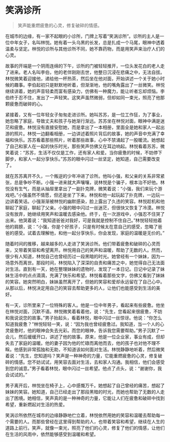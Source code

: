 # 笑涡诊所
> 笑声能重燃疲惫的心灵，修复破碎的情感。

在城市的边缘，有一家不起眼的小诊所，门牌上写着“笑涡诊所”。诊所的主人是一位中年女子，名叫林悦。她有着一头乌黑的长发，总是扎成一个马尾，眼神中透着温柔与坚定。林悦的诊所与其他诊所不同，她不靠药物，而是用笑声来治疗人们的心灵。

故事的开端是一个阴雨连绵的下午，诊所的门被轻轻推开，一位头发花白的老人走了进来。老人名叫李伯，他的老伴刚刚去世，他整日沉浸在悲痛之中，无法自拔。林悦微笑着迎接他，递给他一杯热茶，然后坐在他对面，开始讲述一个关于她小时候的趣事。李伯起初只是默默地听着，但渐渐地，他的嘴角露出了一丝微笑。林悦继续讲着，她的声音轻柔而富有感染力，仿佛有一种魔力，能让听者忘却烦恼。李伯终于忍不住，发出了一声轻笑。这笑声虽然微弱，但却如同一束光，照亮了他那颗疲惫而破碎的心。

紧接着，又有一位年轻女子匆匆走进诊所。她叫苏苏，是一位工作狂，为了事业，她忽略了家庭，导致丈夫和孩子与她渐行渐远。苏苏坐在林悦对面，眼神中满是迷茫和疲惫。林悦没有直接安慰她，而是拿出了一本相册，里面全是她和家人一起出游的照片。林悦一边翻看相册，一边讲述着照片背后的故事，她的声音中充满了幸福和快乐。苏苏看着那些照片，听着那些故事，心中不禁涌起了一股暖流。她想起了自己和家人在一起的快乐时光，那些笑声仿佛又在耳边响起。林悦看着苏苏，微笑着说：“苏苏，生活不仅仅是工作，还有家人和爱。当你疲惫的时候，不妨停下脚步，和家人一起分享快乐。”苏苏的眼中闪过一丝坚定，她知道，自己需要改变了。

就在苏苏离开不久，一个叛逆的少年冲进了诊所。他叫小强，和父亲的关系非常紧张，总是争吵不断。小强一进来就大声嚷嚷，说林悦是个骗子，根本治不好他。林悦没有生气，而是从抽屉里拿出了一副扑克牌，微笑着说：“小强，我们来玩个游戏吧。”小强虽然不情愿，但还是坐了下来。林悦和他一起玩起了扑克牌，一边玩一边讲着笑话。小强渐渐被林悦的幽默感染，脸上露出了久违的笑容。林悦趁机和他聊起了家庭，聊起了父亲。小强的眼中闪过一丝迷茫，但很快又恢复了冷漠。林悦没有放弃，她继续用笑声和温暖去感染他。终于，在一次游戏中，小强忍不住哭了出来。他哭着说：“我知道爸爸对我好，可是我就是控制不住自己。”林悦轻轻拍着他的肩膀，说：“小强，你是个好孩子，只是有时候太在意自己的感受，忽略了爸爸的感受。试着去理解他，和他一起分享快乐，你会发现，家庭的温暖是无价的。”

随着时间的推移，越来越多的人走进了笑涡诊所。他们带着疲惫和破碎的心灵而来，又带着笑容和希望离开。林悦用自己的笑声和温暖，帮助了无数的人。然而，很少有人知道，林悦自己也曾经历过一段黑暗的时光。她曾经有一个妹妹，因为一场意外而离世。那段时间，林悦陷入了深深的自责和痛苦之中，她觉得自己无法面对生活。直到有一天，她在整理妹妹的遗物时，发现了一本日记。日记中记录了妹妹生活中的点点滴滴，充满了快乐和希望。林悦看着那些文字，仿佛又看到了妹妹的笑容。她突然明白，妹妹虽然离开了，但她的笑容和爱却永远留在了自己心中。从那以后，林悦决定用自己的笑容去帮助更多的人，让他们也能感受到生活的美好。

有一天，诊所里来了一位特殊的客人。他是一位中年男子，看起来有些疲惫。他坐在林悦对面，沉默不语。林悦微笑着看着他，说：“先生，您看起来很疲惫，不妨和我说说您的故事。”男子抬起头，看着林悦，眼中闪过一丝惊讶。他说：“你怎么知道我疲惫？”林悦轻轻一笑，说：“因为我也曾经疲惫过。我知道，当一个人的心灵疲惫时，他的眼神会失去光彩。而您的眼神，告诉我您需要帮助。”男子沉默了一会儿，然后缓缓开口，讲述了他的故事。原来，他是一位企业家，事业有成，但却失去了家庭的温暖。他的妻子因为他的忙碌而离他而去，他的孩子也对他不理不睬。他感到非常孤独和无助，不知道该如何面对生活。林悦静静地听着，然后微笑着说：“先生，您知道吗？笑声是一种神奇的力量，它能重燃疲惫的心灵，修复破碎的情感。您不妨试试，用笑容去面对生活，去和家人沟通。我相信，他们会感受到您的诚意。”男子看着林悦，眼中闪过一丝希望。他点了点头，说：“谢谢你，我会试试的。”

男子离开后，林悦坐在椅子上，心中感慨万千。她想起了自己曾经的痛苦，想起了妹妹的笑容。她知道，自己已经走出了那段黑暗的时光，而她也帮助了无数的人走出了困境。她相信，笑声真的是一种神奇的力量，它能让人们在疲惫和破碎中找到希望，重新燃起对生活的热爱。

笑涡诊所依然在城市的边缘静静地伫立着，林悦依然用她的笑容和温暖去帮助每一个需要的人。而那些曾经在这里得到帮助的人，也带着笑容和希望，继续在人生的道路上前行。笑声，就像一束光，照亮了他们的心灵，修复了他们的情感，让他们在生活的风雨中，依然能够感受到温暖和希望。